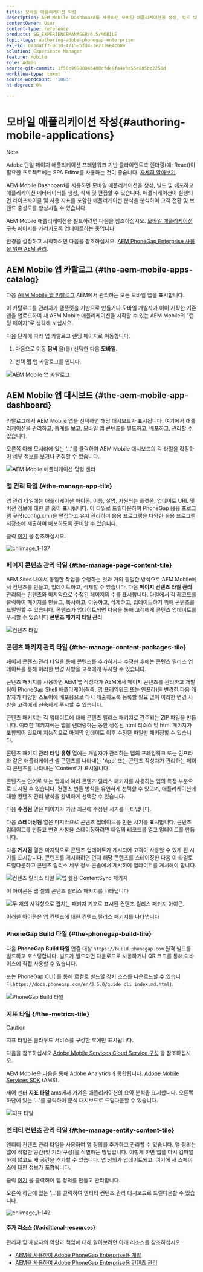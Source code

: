 ```yaml
---
title: 모바일 애플리케이션 작성
description: AEM Mobile Dashboard를 사용하면 모바일 애플리케이션을 생성, 빌드 및 배포하고 애플리케이션 메타데이터를 생성, 삭제 및 편집할 수 있습니다. 자세한 내용은 이 페이지를 참조하십시오.
contentOwner: User
content-type: reference
products: SG_EXPERIENCEMANAGER/6.5/MOBILE
topic-tags: authoring-adobe-phonegap-enterprise
exl-id: 073daff7-0c1d-4715-bfd4-3e2336e4cb88
solution: Experience Manager
feature: Mobile
role: Admin
source-git-commit: 1f56c99980846400cfde8fa4e9a55e885bc2258d
workflow-type: tm+mt
source-wordcount: '1003'
ht-degree: 0%

---
```


# 모바일 애플리케이션 작성{#authoring-mobile-applications}

>[!NOTE]
>
>Adobe 단일 페이지 애플리케이션 프레임워크 기반 클라이언트측 렌더링(예: React)이 필요한 프로젝트에는 SPA Editor를 사용하는 것이 좋습니다. [자세히 알아보기](/help/sites-developing/spa-overview.md).

AEM Mobile Dashboard를 사용하면 모바일 애플리케이션을 생성, 빌드 및 배포하고 애플리케이션 메타데이터를 생성, 삭제 및 편집할 수 있습니다. 애플리케이션이 실행되면 라이프사이클 및 사용 지표를 포함한 애플리케이션 분석을 분석하여 고객 전환 및 브랜드 충성도를 향상시킬 수 있습니다.

AEM Mobile 애플리케이션을 빌드하려면 다음을 참조하십시오. [모바일 애플리케이션 구축](/help/mobile/building-app-mobile-phonegap.md) 페이지를 가리키도록 업데이트하는 중입니다.

환경을 설정하고 시작하려면 다음을 참조하십시오. [AEM PhoneGap Enterprise 사용을 위한 AEM 관리](/help/mobile/administer-phonegap.md).

## AEM Mobile 앱 카탈로그 {#the-aem-mobile-apps-catalog}

다음 [AEM Mobile 앱 카탈로그](http://localhost:4502/aem/apps.html/content/phonegap) AEM에서 관리하는 모든 모바일 앱을 표시합니다.

이 카탈로그를 관리자가 템플릿을 기반으로 만들거나 모바일 개발자가 이미 시작한 기존 앱을 업로드하여 새 AEM Mobile 애플리케이션을 시작할 수 있는 AEM Mobile의 &quot;랜딩 페이지&quot;로 생각해 보십시오.

다음 단계에 따라 앱 카탈로그 랜딩 페이지로 이동합니다.

1. 다음으로 이동 **탐색** 을(를) 선택한 다음 **모바일**.

1. 선택 **앱** 앱 카탈로그를 엽니다.

![AEM Mobile 앱 카탈로그](assets/chlimage_1-135.png)

## AEM Mobile 앱 대시보드 {#the-aem-mobile-app-dashboard}

카탈로그에서 AEM Mobile 앱을 선택하면 해당 대시보드가 표시됩니다. 여기에서 애플리케이션을 관리하고, 통계를 보고, 모바일 앱 콘텐츠를 빌드하고, 배포하고, 관리할 수 있습니다.

오른쪽 아래 모서리에 있는 &#39;...&#39;를 클릭하여 AEM Mobile 대시보드의 각 타일을 확장하여 세부 정보를 보거나 편집할 수 있습니다.

![AEM Mobile 애플리케이션 명령 센터](assets/chlimage_1-136.png)

### 앱 관리 타일 {#the-manage-app-tile}

앱 관리 타일에는 애플리케이션 아이콘, 이름, 설명, 지원되는 플랫폼, 업데이트 URL 및 버전 정보에 대한 콜 홈이 표시됩니다. 이 타일로 드릴다운하여 PhoneGap 응용 프로그램 구성(config.xml)을 편집하고 유지 관리하며 응용 프로그램을 다양한 응용 프로그램 저장소에 제출하여 배포하도록 준비할 수 있습니다.

클릭 [여기](/help/mobile/phonegap-app-details-tile.md) 을 참조하십시오.

![chlimage_1-137](assets/chlimage_1-137.png)

### 페이지 콘텐츠 관리 타일 {#the-manage-page-content-tile}

AEM Sites 내에서 동일한 작업을 수행하는 것과 거의 동일한 방식으로 AEM Mobile에서 컨텐츠를 만들고, 업데이트하고, 삭제할 수 있습니다. 다음 **페이지 컨텐츠 타일 관리** 관리되는 컨텐츠와 마지막으로 수정된 페이지의 수를 표시합니다. 타일에서 각 레코드를 클릭하여 페이지를 만들고, 복사하고, 이동하고, 삭제하고, 업데이트하기 위해 콘텐츠를 드릴인할 수 있습니다. 콘텐츠가 업데이트되면 다음을 통해 고객에게 콘텐츠 업데이트를 푸시할 수 있습니다 **콘텐츠 패키지 타일 관리**

![컨텐츠 타일](assets/chlimage_1-138.png)

### 콘텐츠 패키지 관리 타일 {#the-manage-content-packages-tile}

페이지 콘텐츠 관리 타일을 통해 콘텐츠를 추가하거나 수정한 후에는 콘텐츠 릴리스 업데이트를 통해 이러한 변경 사항을 고객에게 푸시할 수 있습니다.

콘텐츠 패키지를 사용하면 AEM 앱 작성자가 AEM에서 페이지 콘텐츠를 관리하고 개발 팀이 PhoneGap Shell 애플리케이션(즉, 앱 프레임워크 또는 인프라)을 변경한 다음 개발자가 다양한 스토어에 배포용으로 다시 제출하도록 등록할 필요 없이 이러한 변경 사항을 고객에게 신속하게 푸시할 수 있습니다.

콘텐츠 패키지는 각 업데이트에 대해 콘텐츠 릴리스 패키지로 간주되는 ZIP 파일을 만듭니다. 이러한 패키지에는 앱을 렌더링하는 동안 생성된 html 리소스 및 html 페이지가 포함되어 있으며 지능적으로 마지막 업데이트 이후 수정된 파일만 패키징할 수 있습니다.

콘텐츠 패키지 관리 타일 **유형** 열에는 개발자가 관리하는 앱의 프레임워크 또는 인프라와 같은 애플리케이션 셸 콘텐츠를 나타내는 &#39;App&#39; 또는 콘텐츠 작성자가 관리하는 페이지 콘텐츠를 나타내는 &#39;Content&#39;가 표시됩니다.

콘텐츠는 언어로 또는 앱에서 여러 콘텐츠 릴리스 패키지를 사용하는 앱의 특정 부분으로 표시될 수 있습니다. 컨텐츠 번들 방식을 유연하게 선택할 수 있으며, 애플리케이션에 대한 컨텐츠 관리 방식을 완벽하게 선택할 수 있습니다.

다음 **수정됨** 열은 페이지가 가장 최근에 수정된 시기를 나타냅니다.

다음 **스테이징됨** 열은 마지막으로 콘텐츠 업데이트를 만든 시기를 표시합니다. 콘텐츠 업데이트를 만들고 변경 사항을 스테이징하려면 타일의 레코드를 열고 업데이트를 만듭니다.

다음 **게시됨** 열은 마지막으로 콘텐츠 업데이트가 게시되어 고객이 사용할 수 있게 된 시기를 표시합니다. 콘텐츠를 게시하려면 먼저 해당 콘텐츠를 스테이징한 다음 이 타일로 드릴다운하고 콘텐츠 릴리스 세부 정보 콘솔에서 게시하여 업데이트를 게시해야 합니다.

![컨텐츠 릴리스 타일](assets/chlimage_1-139.png) ![앱 쉘용 ContentSync 패키지](do-not-localize/chlimage_1-5.png)

이 아이콘은 앱 셸의 콘텐츠 릴리스 패키지를 나타냅니다

![두 개의 사각형으로 겹치는 패키지 기호로 표시된 컨텐츠 릴리스 패키지 아이콘.](do-not-localize/chlimage_1-6.png)

이러한 아이콘은 앱 컨텐츠에 대한 컨텐츠 릴리스 패키지를 나타냅니다

### PhoneGap Build 타일 {#the-phonegap-build-tile}

다음 **PhoneGap Build 타일** 연결 대상 `https://build.phonegap.com` 원격 빌드를 빌드하고 호스팅합니다. 빌드가 빌드되면 다운로드로 사용하거나 QR 코드를 통해 디바이스에 직접 사용할 수 있습니다.

또는 PhoneGap CLI( 를 통해 로컬로 빌드할 장치 소스를 다운로드할 수 있습니다.`https://docs.phonegap.com/en/3.5.0/guide_cli_index.md.html`).

![PhoneGap Build 타일](assets/chlimage_1-140.png)

### 지표 타일 {#the-metrics-tile}

>[!CAUTION]
>
>지표 타일은 클라우드 서비스를 구성한 후에만 표시됩니다.
>
>다음을 참조하십시오 [Adobe Mobile Services Cloud Service 구성](/help/mobile/configure-adobe-mobile-cloud-service.md) 을 참조하십시오.

AEM Mobile은 다음을 통해 Adobe Analytics과 통합됩니다. [Adobe Mobile Services SDK](https://experienceleague.adobe.com/docs/mobile.html) (AMS).

제어 센터 **지표 타일** ams에서 가져온 애플리케이션의 요약 분석을 표시합니다. 오른쪽 하단에 있는 &#39;...&#39;를 클릭하여 분석 대시보드로 드릴다운할 수 있습니다.

![지표 타일](assets/chlimage_1-141.png)

### 엔티티 컨텐츠 관리 타일 {#the-manage-entity-content-tile}

엔티티 컨텐츠 관리 타일을 사용하여 앱 정의를 추가하고 관리할 수 있습니다. 앱 정의는 앱에 적합한 공간(및 기타 구성)을 식별하는 방법입니다. 이렇게 하면 앱을 다시 컴파일하지 않고도 새 공간을 추가할 수 있습니다. 앱 정의가 업데이트되고, 여기에 새 스페이스에 대한 정보가 포함됩니다.

클릭 [여기](/help/mobile/phonegap-app-definitions.md) 을 클릭하여 앱 정의를 만들고 관리합니다.

오른쪽 하단에 있는 &#39;...&#39;를 클릭하여 엔티티 컨텐츠 관리 대시보드로 드릴다운할 수 있습니다.

![chlimage_1-142](assets/chlimage_1-142.png)

#### 추가 리소스 {#additional-resources}

관리자 및 개발자의 역할과 책임에 대해 알아보려면 아래 리소스를 참조하십시오.

* [AEM을 사용하여 Adobe PhoneGap Enterprise용 개발](/help/mobile/developing-in-phonegap.md)
* [AEM을 사용하여 Adobe PhoneGap Enterprise용 컨텐츠 관리](/help/mobile/administer-phonegap.md)
